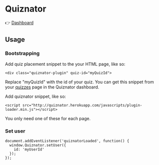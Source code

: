 # Quiznator

:point_right: [Dashboard](http://quiznator.herokuapp.com/dashboard)

## Usage

### Bootstrapping

Add quiz placement snippet to the your HTML page, like so:

```
<div class="quiznator-plugin" quiz-id="myQuizId">
```

Replace "myQuizId" with the id of your quiz. You can get this snippet from your [quizzes](http://quiznator.herokuapp.com/dashboard/quizzes) page in the Quiznator dashboard.

Add quiznator snippet, like so:

```
<script src="http://quiznator.herokuapp.com/javascripts/plugin-loader.min.js"></script>
```

You only need one of these for each page.

### Set user

```
document.addEventListener('quiznatorLoaded', function() {
  window.Quiznator.setUser({
    id: 'myUserId'
  });
});
```
